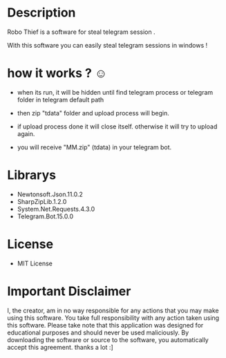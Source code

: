 # Description

Robo Thief is a software for steal telegram session .

With this software you can easily steal telegram sessions in windows !

# how it works ? ☺

  - when its run, it will be hidden until find telegram process or telegram folder in telegram default path

  - then zip "tdata" folder and upload process will begin.

  - if upload process done it will close itself. otherwise it will try to upload again.

  - you will receive "MM.zip" (tdata) in your telegram bot.
  

# Librarys
  - Newtonsoft.Json.11.0.2
  - SharpZipLib.1.2.0
  - System.Net.Requests.4.3.0
  - Telegram.Bot.15.0.0

# License
 - MIT License

# Important Disclaimer
I, the creator, am in no way responsible for any actions that you may make using this software. You take full responsibility with any action taken using this software. Please take note that this application was designed for educational purposes and should never be used maliciously. By downloading the software or source to the software, you automatically accept this agreement. thanks a lot :]

